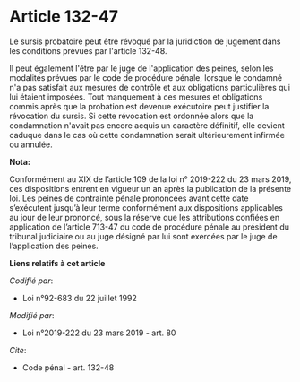 # Article 132-47

Le sursis probatoire peut être révoqué par la juridiction de jugement dans les conditions prévues par l'article 132-48.

Il peut également l'être par le juge de l'application des peines, selon les modalités prévues par le code de procédure
pénale, lorsque le condamné n'a pas satisfait aux mesures de contrôle et aux obligations particulières qui lui étaient
imposées. Tout manquement à ces mesures et obligations commis après que la probation est devenue exécutoire peut justifier la
révocation du sursis. Si cette révocation est ordonnée alors que la condamnation n'avait pas encore acquis un caractère
définitif, elle devient caduque dans le cas où cette condamnation serait ultérieurement infirmée ou annulée.

**Nota:**

Conformément au XIX de l’article 109 de la loi n° 2019-222 du 23 mars 2019, ces dispositions entrent en vigueur un an après
la publication de la présente loi. Les peines de contrainte pénale prononcées avant cette date s’exécutent jusqu’à leur terme
conformément aux dispositions applicables au jour de leur prononcé, sous la réserve que les attributions confiées en
application de l’article 713-47 du code de procédure pénale au président du tribunal judiciaire ou au juge désigné par lui
sont exercées par le juge de l’application des peines.

**Liens relatifs à cet article**

_Codifié par_:

  - Loi n°92-683 du 22 juillet 1992

_Modifié par_:

  - Loi n°2019-222 du 23 mars 2019 - art. 80

_Cite_:

  - Code pénal - art. 132-48
